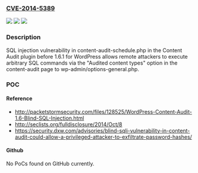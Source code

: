 ### [CVE-2014-5389](https://cve.mitre.org/cgi-bin/cvename.cgi?name=CVE-2014-5389)
![](https://img.shields.io/static/v1?label=Product&message=n%2Fa&color=blue)
![](https://img.shields.io/static/v1?label=Version&message=n%2Fa&color=blue)
![](https://img.shields.io/static/v1?label=Vulnerability&message=n%2Fa&color=brighgreen)

### Description

SQL injection vulnerability in content-audit-schedule.php in the Content Audit plugin before 1.6.1 for WordPress allows remote attackers to execute arbitrary SQL commands via the "Audited content types" option in the content-audit page to wp-admin/options-general.php.

### POC

#### Reference
- http://packetstormsecurity.com/files/128525/WordPress-Content-Audit-1.6-Blind-SQL-Injection.html
- http://seclists.org/fulldisclosure/2014/Oct/8
- https://security.dxw.com/advisories/blind-sqli-vulnerability-in-content-audit-could-allow-a-privileged-attacker-to-exfiltrate-password-hashes/

#### Github
No PoCs found on GitHub currently.

